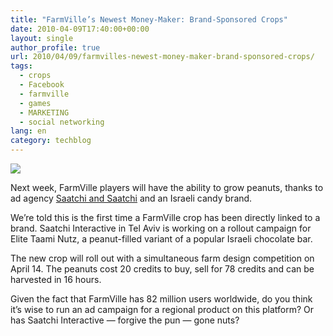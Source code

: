 ```yaml
---
title: "FarmVille’s Newest Money-Maker: Brand-Sponsored Crops"
date: 2010-04-09T17:40:00+00:00
layout: single
author_profile: true
url: 2010/04/09/farmvilles-newest-money-maker-brand-sponsored-crops/
tags:
  - crops
  - Facebook
  - farmville
  - games
  - MARKETING
  - social networking
lang: en
category: techblog
---
```

<div>
  <a href="http://3.bp.blogspot.com/_vaUVXcmC3OI/S79fJA9oYqI/AAAAAAAAB2s/jk3IvzNVIIQ/s1600/farmville-peanuts.jpg" imageanchor="1"><img border="0" src="http://3.bp.blogspot.com/_vaUVXcmC3OI/S79fJA9oYqI/AAAAAAAAB2s/jk3IvzNVIIQ/s1600/farmville-peanuts.jpg" /></a>
</div>

Next week, FarmVille players will have the ability to grow peanuts, thanks to ad agency [Saatchi and Saatchi](http://www.saatchi.com/) and an Israeli candy brand.

We’re told this is the first time a FarmVille crop has been directly linked to a brand. Saatchi Interactive in Tel Aviv is working on a rollout campaign for Elite Taami Nutz, a peanut-filled variant of a popular Israeli chocolate bar.

The new crop will roll out with a simultaneous farm design competition on April 14. The peanuts cost 20 credits to buy, sell for 78 credits and can be harvested in 16 hours.

Given the fact that FarmVille has 82 million users worldwide, do you think it’s wise to run an ad campaign for a regional product on this platform? Or has Saatchi Interactive — forgive the pun — gone nuts?